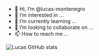 - 👋 Hi, I’m @lucas-montenegro
- 👀 I’m interested in ...
- 🌱 I’m currently learning ...
- 💞️ I’m looking to collaborate on ...
- 📫 How to reach me ...

![Lucas GitHub stats](https://github-readme-stats.vercel.app/api?username=lucas-montenegro&show_icons=true&theme=cobalt)

<!---
lucas-montenegro/lucas-montenegro is a ✨ special ✨ repository because its `README.md` (this file) appears on your GitHub profile.
You can click the Preview link to take a look at your changes.
--->
